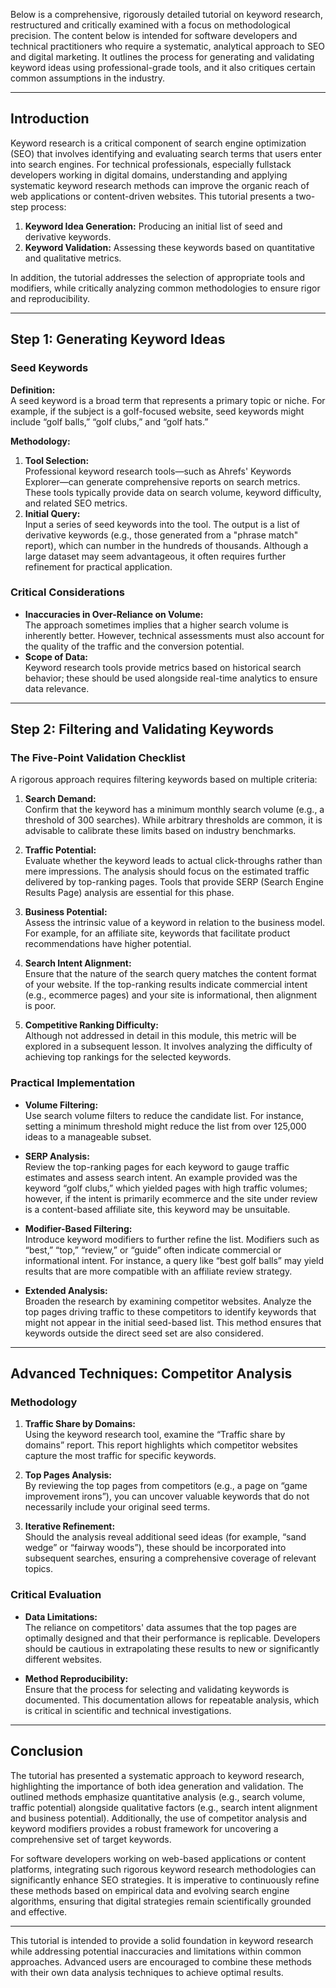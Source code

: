 Below is a comprehensive, rigorously detailed tutorial on keyword research, restructured and critically examined with a focus on methodological precision. The content below is intended for software developers and technical practitioners who require a systematic, analytical approach to SEO and digital marketing. It outlines the process for generating and validating keyword ideas using professional-grade tools, and it also critiques certain common assumptions in the industry.

---

## Introduction

Keyword research is a critical component of search engine optimization (SEO) that involves identifying and evaluating search terms that users enter into search engines. For technical professionals, especially fullstack developers working in digital domains, understanding and applying systematic keyword research methods can improve the organic reach of web applications or content-driven websites. This tutorial presents a two-step process:

1. **Keyword Idea Generation:** Producing an initial list of seed and derivative keywords.
2. **Keyword Validation:** Assessing these keywords based on quantitative and qualitative metrics.

In addition, the tutorial addresses the selection of appropriate tools and modifiers, while critically analyzing common methodologies to ensure rigor and reproducibility.

---

## Step 1: Generating Keyword Ideas

### Seed Keywords

**Definition:**  
A seed keyword is a broad term that represents a primary topic or niche. For example, if the subject is a golf-focused website, seed keywords might include “golf balls,” “golf clubs,” and “golf hats.”

**Methodology:**  
1. **Tool Selection:**  
   Professional keyword research tools—such as Ahrefs' Keywords Explorer—can generate comprehensive reports on search metrics. These tools typically provide data on search volume, keyword difficulty, and related SEO metrics.
2. **Initial Query:**  
   Input a series of seed keywords into the tool. The output is a list of derivative keywords (e.g., those generated from a "phrase match" report), which can number in the hundreds of thousands. Although a large dataset may seem advantageous, it often requires further refinement for practical application.

### Critical Considerations

- **Inaccuracies in Over-Reliance on Volume:**  
  The approach sometimes implies that a higher search volume is inherently better. However, technical assessments must also account for the quality of the traffic and the conversion potential.
- **Scope of Data:**  
  Keyword research tools provide metrics based on historical search behavior; these should be used alongside real-time analytics to ensure data relevance.

---

## Step 2: Filtering and Validating Keywords

### The Five-Point Validation Checklist

A rigorous approach requires filtering keywords based on multiple criteria:

1. **Search Demand:**  
   Confirm that the keyword has a minimum monthly search volume (e.g., a threshold of 300 searches). While arbitrary thresholds are common, it is advisable to calibrate these limits based on industry benchmarks.
   
2. **Traffic Potential:**  
   Evaluate whether the keyword leads to actual click-throughs rather than mere impressions. The analysis should focus on the estimated traffic delivered by top-ranking pages. Tools that provide SERP (Search Engine Results Page) analysis are essential for this phase.
   
3. **Business Potential:**  
   Assess the intrinsic value of a keyword in relation to the business model. For example, for an affiliate site, keywords that facilitate product recommendations have higher potential.
   
4. **Search Intent Alignment:**  
   Ensure that the nature of the search query matches the content format of your website. If the top-ranking results indicate commercial intent (e.g., ecommerce pages) and your site is informational, then alignment is poor.
   
5. **Competitive Ranking Difficulty:**  
   Although not addressed in detail in this module, this metric will be explored in a subsequent lesson. It involves analyzing the difficulty of achieving top rankings for the selected keywords.

### Practical Implementation

- **Volume Filtering:**  
  Use search volume filters to reduce the candidate list. For instance, setting a minimum threshold might reduce the list from over 125,000 ideas to a manageable subset.
  
- **SERP Analysis:**  
  Review the top-ranking pages for each keyword to gauge traffic estimates and assess search intent. An example provided was the keyword “golf clubs,” which yielded pages with high traffic volumes; however, if the intent is primarily ecommerce and the site under review is a content-based affiliate site, this keyword may be unsuitable.

- **Modifier-Based Filtering:**  
  Introduce keyword modifiers to further refine the list. Modifiers such as “best,” “top,” “review,” or “guide” often indicate commercial or informational intent. For instance, a query like “best golf balls” may yield results that are more compatible with an affiliate review strategy.
  
- **Extended Analysis:**  
  Broaden the research by examining competitor websites. Analyze the top pages driving traffic to these competitors to identify keywords that might not appear in the initial seed-based list. This method ensures that keywords outside the direct seed set are also considered.

---

## Advanced Techniques: Competitor Analysis

### Methodology

1. **Traffic Share by Domains:**  
   Using the keyword research tool, examine the “Traffic share by domains” report. This report highlights which competitor websites capture the most traffic for specific keywords.
   
2. **Top Pages Analysis:**  
   By reviewing the top pages from competitors (e.g., a page on “game improvement irons”), you can uncover valuable keywords that do not necessarily include your original seed terms.
   
3. **Iterative Refinement:**  
   Should the analysis reveal additional seed ideas (for example, “sand wedge” or “fairway woods”), these should be incorporated into subsequent searches, ensuring a comprehensive coverage of relevant topics.

### Critical Evaluation

- **Data Limitations:**  
  The reliance on competitors' data assumes that the top pages are optimally designed and that their performance is replicable. Developers should be cautious in extrapolating these results to new or significantly different websites.
  
- **Method Reproducibility:**  
  Ensure that the process for selecting and validating keywords is documented. This documentation allows for repeatable analysis, which is critical in scientific and technical investigations.

---

## Conclusion

The tutorial has presented a systematic approach to keyword research, highlighting the importance of both idea generation and validation. The outlined methods emphasize quantitative analysis (e.g., search volume, traffic potential) alongside qualitative factors (e.g., search intent alignment and business potential). Additionally, the use of competitor analysis and keyword modifiers provides a robust framework for uncovering a comprehensive set of target keywords.

For software developers working on web-based applications or content platforms, integrating such rigorous keyword research methodologies can significantly enhance SEO strategies. It is imperative to continuously refine these methods based on empirical data and evolving search engine algorithms, ensuring that digital strategies remain scientifically grounded and effective.

--- 

This tutorial is intended to provide a solid foundation in keyword research while addressing potential inaccuracies and limitations within common approaches. Advanced users are encouraged to combine these methods with their own data analysis techniques to achieve optimal results.